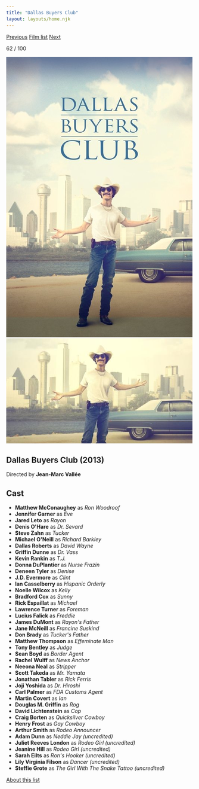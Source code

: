 ```yaml
---
title: "Dallas Buyers Club"
layout: layouts/home.njk
---
```


<nav class="films">
  <a class="prev" href="../all-is-lost">Previous</a>
  <a href="../">Film list</a>
  <a class="next" href="../the-grand-budapest-hotel">Next</a>
</nav>

<p>62 / 100</p>

<article class="film">
  <div class="backdrop-and-poster">
    <img class="poster" src="../films/posters/dallas-buyers-club.jpg" alt="">
    <img class="backdrop" src="../films/backdrops/dallas-buyers-club.jpg" alt="">
  </div>

  <h1>Dallas Buyers Club (2013)</h1>

  <p class="director">
    Directed by <strong>Jean-Marc Vallée</strong>
  </p>


  <h2>
    Cast
  </h2>
  <ul>
    <li><strong>Matthew McConaughey</strong> as <em>Ron Woodroof</em></li>
<li><strong>Jennifer Garner</strong> as <em>Eve</em></li>
<li><strong>Jared Leto</strong> as <em>Rayon</em></li>
<li><strong>Denis O'Hare</strong> as <em>Dr. Sevard</em></li>
<li><strong>Steve Zahn</strong> as <em>Tucker</em></li>
<li><strong>Michael O'Neill</strong> as <em>Richard Barkley</em></li>
<li><strong>Dallas Roberts</strong> as <em>David Wayne</em></li>
<li><strong>Griffin Dunne</strong> as <em>Dr. Vass</em></li>
<li><strong>Kevin Rankin</strong> as <em>T.J.</em></li>
<li><strong>Donna DuPlantier</strong> as <em>Nurse Frazin</em></li>
<li><strong>Deneen Tyler</strong> as <em>Denise</em></li>
<li><strong>J.D. Evermore</strong> as <em>Clint</em></li>
<li><strong>Ian Casselberry</strong> as <em>Hispanic Orderly</em></li>
<li><strong>Noelle Wilcox</strong> as <em>Kelly</em></li>
<li><strong>Bradford Cox</strong> as <em>Sunny</em></li>
<li><strong>Rick Espaillat</strong> as <em>Michael</em></li>
<li><strong>Lawrence Turner</strong> as <em>Foreman</em></li>
<li><strong>Lucius Falick</strong> as <em>Freddie</em></li>
<li><strong>James DuMont</strong> as <em>Rayon's Father</em></li>
<li><strong>Jane McNeill</strong> as <em>Francine Suskind</em></li>
<li><strong>Don Brady</strong> as <em>Tucker's Father</em></li>
<li><strong>Matthew Thompson</strong> as <em>Effeminate Man</em></li>
<li><strong>Tony Bentley</strong> as <em>Judge</em></li>
<li><strong>Sean Boyd</strong> as <em>Border Agent</em></li>
<li><strong>Rachel Wulff</strong> as <em>News Anchor</em></li>
<li><strong>Neeona Neal</strong> as <em>Stripper</em></li>
<li><strong>Scott Takeda</strong> as <em>Mr. Yamata</em></li>
<li><strong>Jonathan Tabler</strong> as <em>Rick Ferris</em></li>
<li><strong>Joji Yoshida</strong> as <em>Dr. Hiroshi</em></li>
<li><strong>Carl Palmer</strong> as <em>FDA Customs Agent</em></li>
<li><strong>Martin Covert</strong> as <em>Ian</em></li>
<li><strong>Douglas M. Griffin</strong> as <em>Rog</em></li>
<li><strong>David Lichtenstein</strong> as <em>Cop</em></li>
<li><strong>Craig Borten</strong> as <em>Quicksilver Cowboy</em></li>
<li><strong>Henry Frost</strong> as <em>Gay Cowboy</em></li>
<li><strong>Arthur Smith</strong> as <em>Rodeo Announcer</em></li>
<li><strong>Adam Dunn</strong> as <em>Neddie Jay (uncredited)</em></li>
<li><strong>Juliet Reeves London</strong> as <em>Rodeo Girl (uncredited)</em></li>
<li><strong>Jeanine Hill</strong> as <em>Rodeo Girl (uncredited)</em></li>
<li><strong>Sarah Eilts</strong> as <em>Ron's Hooker (uncredited)</em></li>
<li><strong>Lily Virginia Filson</strong> as <em>Dancer (uncredited)</em></li>
<li><strong>Steffie Grote</strong> as <em>The Girl With The Snake Tattoo (uncredited)</em></li>
  </ul>
</article>
<footer>
  <a href="../about">About this list</a>
</footer>
